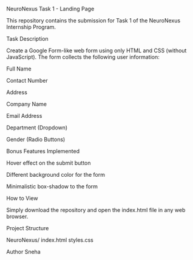 NeuroNexus Task 1 - Landing Page

This repository contains the submission for Task 1 of the NeuroNexus Internship Program.

Task Description

Create a Google Form-like web form using only HTML and CSS (without JavaScript).
The form collects the following user information:

Full Name

Contact Number

Address

Company Name

Email Address

Department (Dropdown)

Gender (Radio Buttons)


Bonus Features Implemented

Hover effect on the submit button

Different background color for the form

Minimalistic box-shadow to the form


How to View

Simply download the repository and open the index.html file in any web browser.

Project Structure

NeuroNexus/
index.html
styles.css


Author
Sneha
